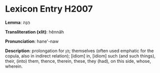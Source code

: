 # Lexicon Entry H2007

**Lemma**: הֵנָּה

**Transliteration (xlit)**: hênnâh

**Pronunciation**: hane'-naw

**Description**:
prolongation for הֵן; themselves (often used emphatic for the copula, also in indirect relation); [idiom] in, [idiom] such (and such things), their, (into) them, thence, therein, these, they (had), on this side, whose, wherein.
